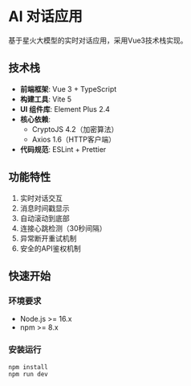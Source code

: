 # AI 对话应用

基于星火大模型的实时对话应用，采用Vue3技术栈实现。

## 技术栈
- **前端框架**: Vue 3 + TypeScript
- **构建工具**: Vite 5
- **UI 组件库**: Element Plus 2.4
- **核心依赖**: 
  - CryptoJS 4.2（加密算法）
  - Axios 1.6（HTTP客户端）
- **代码规范**: ESLint + Prettier

## 功能特性
1. 实时对话交互
2. 消息时间戳显示
3. 自动滚动到底部
4. 连接心跳检测（30秒间隔）
5. 异常断开重试机制
6. 安全的API鉴权机制

## 快速开始

### 环境要求
- Node.js >= 16.x
- npm >= 8.x

### 安装运行
```bash
npm install
npm run dev
